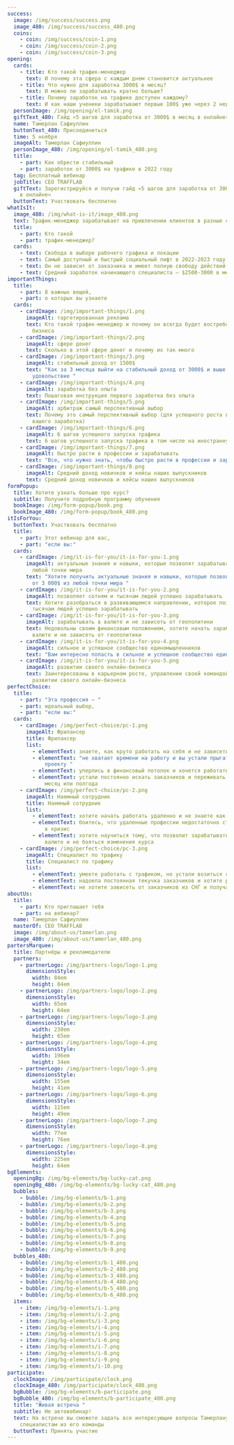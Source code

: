 ```yaml
---
success:
  image: /img/success/success.png
  image_480: /img/success/success_480.png
  coins:
    - coin: /img/success/coin-1.png
    - coin: /img/success/coin-2.png
    - coin: /img/success/coin-3.png
opening:
  cards:
    - title: Кто такой трафик-менеджер
      text: И почему эта сфера с каждым днем становится актуальнее
    - title: Что нужно для заработка 3000$ в месяц?
      text: И можно ли зарабатывать кратно больше?
    - title: Почему заработок на трафике доступен каждому?
      text: И как наши ученики зарабатывают первые 100$ уже через 2 недели
  personImage: /img/opening/el-tamik.png
  giftText_480: Гайд «5 шагов для заработка от 3000$ в месяц в онлайне»
  name: Тамерлан Сафиуллин
  buttonText_480: Присоединиться
  time: 5 ноября
  imageAlt: Тамерлан Сафиуллин
  personImage_480: /img/opening/el-tamik_480.png
  title:
    - part: Как обрести стабильный
    - part: заработок от 3000$ на трафике в 2022 году
  tag: Бесплатный вебинар
  jobTitle: CEO TRAFFLAB
  giftText: Зарегистрируйся и получи гайд «5 шагов для заработка от 3000$ в месяц
    в онлайне»
  buttonText: Участвовать бесплатно
whatIsIt:
  image_480: /img/what-is-it/image_480.png
  text: Трафик-менеджер зарабатывает на привлечении клиентов в разные сферы бизнеса
  title:
    - part: Кто такой
    - part: трафик-менеджер?
  cards:
    - text: Свобода в выборе рабочего графика и локации
    - text: Самый доступный и быстрый социальный лифт в 2022-2023 году!
    - text: Он не зависит от заказчика и имеет полную свободу действий
    - text: Средний заработок начинающего специалиста – $2500-3000 в месяц
importantThings:
  title:
    - part: 8 важных вещей,
    - part: о которых вы узнаете
  cards:
    - cardImage: /img/important-things/1.png
      imageAlt: таргетированная реклама
      text: Кто такой трафик-менеджер и почему он всегда будет востребован у крупного
        бизнеса
    - cardImage: /img/important-things/2.png
      imageAlt: сфере денег
      text: Сколько в этой сфере денег и почему их так много
    - cardImage: /img/important-things/3.png
      imageAlt: стабильный доход от 1500$
      text: "Как за 3 месяца выйти на стабильный доход от 3000$ и выше и работать в
        удовольствие "
    - cardImage: /img/important-things/4.png
      imageAlt: заработка без опыта
      text: Пошаговая инструкция первого заработка без опыта
    - cardImage: /img/important-things/5.png
      imageAlt: арбитраж самый перспективный выбор
      text: Почему это самый перспективный выбор (для успешного роста в профессии и
        вашего заработка)
    - cardImage: /img/important-things/6.png
      imageAlt: 6 шагов успешного запуска трафика
      text: 6 шагов успешного запуска трафика в том числе на иностранную аудиторию
    - cardImage: /img/important-things/7.png
      imageAlt: быстро расти в профессии и зарабатывать
      text: "Все, что нужно знать, чтобы быстро расти в профессии и зарабатывать "
    - cardImage: /img/important-things/8.png
      imageAlt: Средний доход новичков и кейсы наших выпускников
      text: Средний доход новичков и кейсы наших выпускников
formPopup:
  title: Хотите узнать больше про курс?
  subtitle: Получите подробную программу обучения
  bookImage: /img/form-popup/book.png
  bookImage_480: /img/form-popup/book_480.png
itIsForYou:
  buttonText: Участвовать бесплатно
  title:
    - part: Этот вебинар для вас,
    - part: "если вы:"
  cards:
    - cardImage: /img/it-is-for-you/it-is-for-you-1.png
      imageAlt: актуальные знания и навыки, которые позволят зарабатывать от 3 000$ из
        любой точки мира
      text: "Хотите получить актуальные знания и навыки, которые позволят зарабатывать
        от 3 000$ из любой точки мира "
    - cardImage: /img/it-is-for-you/it-is-for-you-2.png
      imageAlt: позволяет сотням и тысячам людей успешно зарабатывать
      text: Хотите разобраться в развивающемся направлении, которое позволяет сотням и
        тысячам людей успешно зарабатывать
    - cardImage: /img/it-is-for-you/it-is-for-you-3.png
      imageAlt: зарабатывать в валюте и не зависеть от геополитики
      text: Недовольны своим финансовым положением, хотите начать зарабатывать в
        валюте и не зависеть от геополитики
    - cardImage: /img/it-is-for-you/it-is-for-you-4.png
      imageAlt: сильное и успешное сообщество единомышленников
      text: "Вам интересно попасть в сильное и успешное сообщество единомышленников "
    - cardImage: /img/it-is-for-you/it-is-for-you-5.png
      imageAlt: развитии своего онлайн-бизнеса
      text: Заинтересованы в карьерном росте, управлении своей командой людей и
        развитии своего онлайн-бизнеса
perfectChoice:
  title:
    - part: "Эта профессия – "
    - part: идеальный выбор,
    - part: "если вы:"
  cards:
    - cardImage: /img/perfect-choice/pc-1.png
      imageAlt: Фрилансер
      title: Фрилансер
      list:
        - elementText: знаете, как круто работать на себя и не зависеть от начальника
        - elementText: "не хватает времени на работу и вы устали прыгать от проекта к
            проекту "
        - elementText: уперлись в финансовый потолок и хочется работать в удовольствие
        - elementText: устали постоянно искать заказчиков и переживать о заработке через
            месяц или полгода
    - cardImage: /img/perfect-choice/pc-2.png
      imageAlt: Наемный сотрудник
      title: Наемный сотрудник
      list:
        - elementText: хотите начать работать удаленно и не знаете как
        - elementText: боитесь, что удаленные профессии недостаточно стабильные - особенно
            в кризис
        - elementText: хотите научиться тому, что позволит зарабатывать тысячи долларов в
            валюте и не бояться изменения курса
    - cardImage: /img/perfect-choice/pc-3.png
      imageAlt: Специалист по трафику
      title: Специалист по трафику
      list:
        - elementText: умеете работать с трафиком, но устали возиться с заказчиками
        - elementText: надоела постоянная текучка заказчиков и хотите работать на себя
        - elementText: не хотите зависеть от заказчиков из СНГ и получать зарплату в рублях
aboutUs:
  title:
    - part: Кто приглашает тебя
    - part: на вебинар?
  name: Тамерлан Сафиуллин
  masterOf: CEO TRAFFLAB
  image: /img/about-us/tamerlan.png
  image_480: /img/about-us/tamerlan_480.png
partersMarquee:
  title: Партнёры и рекламодатели
  partners:
    - partnerLogo: /img/partners-logo/logo-1.png
      dimensionsStyle:
        width: 84em
        height: 84em
    - partnerLogo: /img/partners-logo/logo-2.png
      dimensionsStyle:
        width: 65em
        height: 64em
    - partnerLogo: /img/partners-logo/logo-3.png
      dimensionsStyle:
        width: 230em
        height: 65em
    - partnerLogo: /img/partners-logo/logo-4.png
      dimensionsStyle:
        width: 196em
        height: 34em
    - partnerLogo: /img/partners-logo/logo-5.png
      dimensionsStyle:
        width: 155em
        height: 41em
    - partnerLogo: /img/partners-logo/logo-6.png
      dimensionsStyle:
        width: 115em
        height: 49em
    - partnerLogo: /img/partners-logo/logo-7.png
      dimensionsStyle:
        width: 77em
        height: 76em
    - partnerLogo: /img/partners-logo/logo-8.png
      dimensionsStyle:
        width: 225em
        height: 64em
bgElements:
  openingBg: /img/bg-elements/bg-lucky-cat.png
  openingBg_480: /img/bg-elements/bg-lucky-cat_480.png
  bubbles:
    - bubble: /img/bg-elements/b-1.png
    - bubble: /img/bg-elements/b-2.png
    - bubble: /img/bg-elements/b-3.png
    - bubble: /img/bg-elements/b-4.png
    - bubble: /img/bg-elements/b-5.png
    - bubble: /img/bg-elements/b-6.png
    - bubble: /img/bg-elements/b-7.png
    - bubble: /img/bg-elements/b-8.png
    - bubble: /img/bg-elements/b-9.png
  bubbles_480:
    - bubble: /img/bg-elements/b-1_480.png
    - bubble: /img/bg-elements/b-2_480.png
    - bubble: /img/bg-elements/b-3_480.png
    - bubble: /img/bg-elements/b-4_480.png
    - bubble: /img/bg-elements/b-5_480.png
    - bubble: /img/bg-elements/b-6_480.png
  items:
    - item: /img/bg-elements/i-1.png
    - item: /img/bg-elements/i-2.png
    - item: /img/bg-elements/i-3.png
    - item: /img/bg-elements/i-4.png
    - item: /img/bg-elements/i-5.png
    - item: /img/bg-elements/i-6.png
    - item: /img/bg-elements/i-7.png
    - item: /img/bg-elements/i-8.png
    - item: /img/bg-elements/i-9.png
    - item: /img/bg-elements/i-10.png
participate:
  clockImage: /img/participate/clock.png
  clockImage_480: /img/participate/clock_480.png
  bgBubble: /img/bg-elements/b-participate.png
  bgBubble_480: /img/bg-elements/b-participate_480.png
  title: "Живая встреча "
  subtitle: Не автовебинар!
  text: На встрече вы сможете задать все интересующие вопросы Тамерлану и
    специалистам из его команды
  buttonText: Принять участие
---
```

